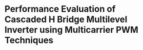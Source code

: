 # Performance Evaluation of Cascaded H Bridge Multilevel Inverter using Multicarrier PWM Techniques


